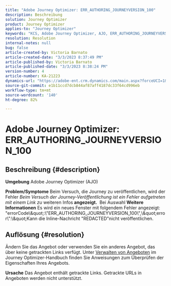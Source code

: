 ```yaml
---
title: "Adobe Journey Optimizer: ERR_AUTHORING_JOURNEYVERSION_100"
description: Beschreibung
solution: Journey Optimizer
product: Journey Optimizer
applies-to: "Journey Optimizer"
keywords: "KCS, Adobe Journey Optimizer, AJO, ERR_AUTHORING_JOURNEYVERSION_100, Journey veröffentlichen"
resolution: Resolution
internal-notes: null
bug: false
article-created-by: Victoria Barnato
article-created-date: "3/3/2023 8:37:49 PM"
article-published-by: Victoria Barnato
article-published-date: "3/3/2023 8:38:24 PM"
version-number: 4
article-number: KA-21223
dynamics-url: "https://adobe-ent.crm.dynamics.com/main.aspx?forceUCI=1&pagetype=entityrecord&etn=knowledgearticle&id=9098cd3d-03ba-ed11-83fe-6045bd0065b6"
source-git-commit: e1b11ccd7dcb844af87aff4187dc33f64cd996eb
workflow-type: tm+mt
source-wordcount: '140'
ht-degree: 82%

---
```


# Adobe Journey Optimizer: ERR_AUTHORING_JOURNEYVERSION_100

## Beschreibung {#description}

<b>Umgebung</b>
Adobe Journey Optimizer (AJO)


<b>Problem/Symptome</b>
Beim Versuch, die Journey zu veröffentlichen, wird der Fehler *Beim Versuch der Journey-Veröffentlichung ist ein Fehler aufgetreten mit einem Link zu* weiteren Infos<b> angezeigt.</b>  Bei Auswahl <b>Weitere Informationen</b> Es wird ein neues Fenster mit folgendem Fehler angezeigt: &quot;errorCode\\\&quot;:\\&quot;ERR_AUTHORING_JOURNEYVERSION_100\\&quot;,\\\&quot;error\\&quot;:\\\&quot;Kann die Inline-Nachricht &quot;REDACTED&quot;nicht veröffentlichen.

## Auflösung {#resolution}


Ändern Sie das Angebot oder verwenden Sie ein anderes Angebot, das über keine getrackten Links verfügt. Unter [Verwalten von Angeboten](https://experienceleague.adobe.com/docs/journey-optimizer/using/offer-decisioning/managing-offers-in-the-offer-library/configure-offers/creating-personalized-offers.html?lang=de#offer-list) im Journey Optimizer-Handbuch finden Sie Anweisungen zum Überprüfen der Eigenschaften Ihres Angebots.


<b>Ursache</b>
Das Angebot enthält getrackte Links. Getrackte URLs in Angeboten werden nicht unterstützt.
